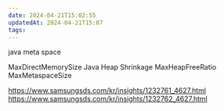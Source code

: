 ```yaml
---
date: 2024-04-21T15:02:55
updatedAt: 2024-04-21T15:07
tags: 
---
```

java meta space

MaxDirectMemorySize
Java Heap Shrinkage
MaxHeapFreeRatio
MaxMetaspaceSize


https://www.samsungsds.com/kr/insights/1232761_4627.html
https://www.samsungsds.com/kr/insights/1232762_4627.html